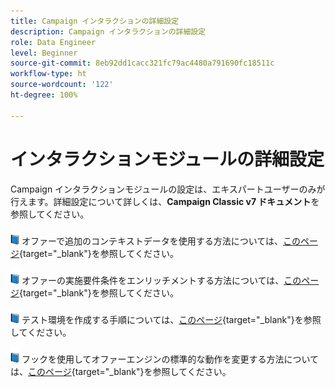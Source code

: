 ```yaml
---
title: Campaign インタラクションの詳細設定
description: Campaign インタラクションの詳細設定
role: Data Engineer
level: Beginner
source-git-commit: 8eb92dd1cacc321fc79ac4480a791690fc18511c
workflow-type: ht
source-wordcount: '122'
ht-degree: 100%

---
```


# インタラクションモジュールの詳細設定

Campaign インタラクションモジュールの設定は、エキスパートユーザーのみが行えます。詳細設定について詳しくは、**Campaign Classic v7 ドキュメント**&#x200B;を参照してください。

![](../assets/do-not-localize/book.png) オファーで追加のコンテキストデータを使用する方法については、[このページ](https://experienceleague.adobe.com/docs/campaign-classic/using/managing-offers/advanced-parameters/additional-data.html?lang=ja){target=&quot;_blank&quot;}を参照してください。

![](../assets/do-not-localize/book.png) オファーの実施要件条件をエンリッチメントする方法については、[このページ](https://experienceleague.adobe.com/docs/campaign-classic/using/managing-offers/advanced-parameters/extension-example.html?lang=ja){target=&quot;_blank&quot;}を参照してください。

![](../assets/do-not-localize/book.png) テスト環境を作成する手順については、[このページ](https://experienceleague.adobe.com/docs/campaign-classic/using/managing-offers/advanced-parameters/creating-a-test-environment.html?lang=ja){target=&quot;_blank&quot;}を参照してください。

![](../assets/do-not-localize/book.png) フックを使用してオファーエンジンの標準的な動作を変更する方法については、[このページ](https://experienceleague.adobe.com/docs/campaign-classic/using/managing-offers/advanced-parameters/hooks.html?lang=ja){target=&quot;_blank&quot;}を参照してください。

